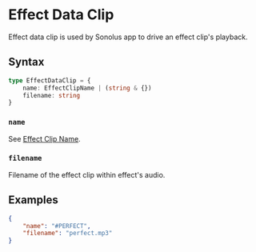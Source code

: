 # Effect Data Clip

Effect data clip is used by Sonolus app to drive an effect clip's playback.

## Syntax

```ts
type EffectDataClip = {
    name: EffectClipName | (string & {})
    filename: string
}
```

### `name`

See [Effect Clip Name](../essentials/effect-clip-name).

### `filename`

Filename of the effect clip within effect's audio.

## Examples

```json
{
    "name": "#PERFECT",
    "filename": "perfect.mp3"
}
```
